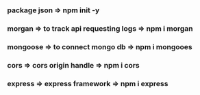 ### package json => npm init -y

### morgan => to track api requesting logs => npm i morgan

### mongoose => to connect mongo db => npm i mongooes

### cors => cors origin handle => npm i cors

### express => express framework => npm i express
